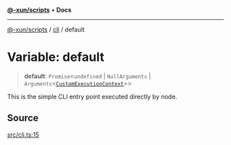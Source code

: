 [**@-xun/scripts**](../../README.md) • **Docs**

***

[@-xun/scripts](../../README.md) / [cli](../README.md) / default

# Variable: default

> **default**: `Promise`\<`undefined` \| `NullArguments` \| `Arguments`\<[`CustomExecutionContext`](../../configure/type-aliases/CustomExecutionContext.md)\>\>

This is the simple CLI entry point executed directly by node.

## Source

[src/cli.ts:15](https://github.com/Xunnamius/xscripts/blob/6426d70a844a1c3242d719bd648b2a5caf61a12c/src/cli.ts#L15)
